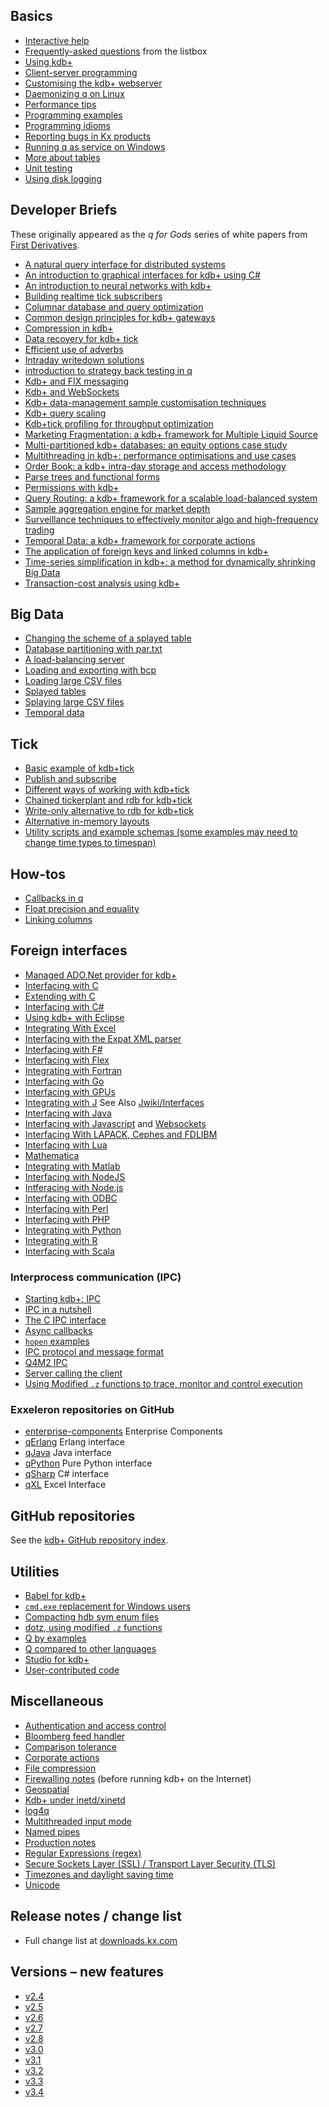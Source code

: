 ## Basics

* [Interactive help](http://code.kx.com/wiki/Cookbook/GettingStarted)
* [Frequently-asked questions](http://code.kx.com/wiki/FAQ) from the listbox
* [Using kdb+](http://code.kx.com/wiki/Cookbook/UsingKdb)
* [Client-server programming](http://code.kx.com/wiki/Cookbook/ClientServer)
* [Customising the kdb+ webserver](http://code.kx.com/wiki/Cookbook/CustomWeb)
* [Daemonizing q on Linux](http://code.kx.com/wiki/Cookbook/Daemon)
* [Performance tips](http://code.kx.com/wiki/Cookbook/PerformanceTips)
* [Programming examples](http://code.kx.com/wiki/Cookbook/ProgrammingExamples)
* [Programming idioms](http://code.kx.com/wiki/Cookbook/ProgrammingIdioms)
* [Reporting bugs in Kx products](http://code.kx.com/wiki/BugReporting)
* [Running q as service on Windows](http://code.kx.com/wiki/Cookbook/QAsWindowsService)
* [More about tables](http://code.kx.com/wiki/Cookbook/MoreAboutTables)
* [Unit testing](http://code.kx.com/wiki/Cookbook/UnitTesting)
* [Using disk logging](http://code.kx.com/wiki/Cookbook/Logging)


## Developer Briefs

These originally appeared as the _q for Gods_ series of white papers from [First Derivatives](http://firstderivatives.com).

* [A natural query interface for distributed systems](db/DB_A_Natural_Query_Interface_for_Distributed_Systems.pdf)
* [An introduction to graphical interfaces for kdb+ using C#](db/DB_An_Introduction_to_Graphical_Interfaces_for_kdb+_using_c#.pdf)
* [An introduction to neural networks with kdb+](db/DB_An_Introduction_to_Neural_Networks_with_kdb+.pdf)
* [Building realtime tick subscribers](db/DB_Building_Realtime_tick_subscribers.pdf)
* [Columnar database and query optimization](db/DB_Columnar_Database_and_Query_Optimization.pdf)
* [Common design principles for kdb+ gateways](db/DB_Common_Design_Principles_for_kdb+_Gateways.pdf)
* [Compression in kdb+](db/DB_Compression_in_kdb+.pdf)
* [Data recovery for kdb+ tick](db/DB_Data_Recovery_for_kdb+_tick.pdf)
* [Efficient use of adverbs](db/DB_Efficient_Use_of_Adverbs.pdf)
* [Intraday writedown solutions](db/DB_Intraday_Writedown_Solutions.pdf)
* [introduction to strategy back testing in q](db/DB_Introduction_to_Strategy_Back-Testing_in_q.pdf)
* [Kdb+ and FIX messaging](db/DB_kdb+_and_FIX_Messaging.pdf)
* [Kdb+ and WebSockets](db/DB_kdb+_and_WebSockets.pdf)
* [Kdb+ data-management sample customisation techniques](db/DB_kdb+_data_management_sample_customisation_techniques.pdf)
* [Kdb+ query scaling](db/DB_kdb+_Query_Scaling.pdf)
* [Kdb+tick profiling for throughput optimization](db/DB_kdb+tick_profiling_for_throughput_optimization.pdf)
* [Marketing Fragmentation: a kdb+ framework for Multiple Liquid Source](db/DB_Marketing_Fragmentation_a_kdb+_Framework_for_Multiple_Liquid_Source.pdf)
* [Multi-partitioned kdb+ databases: an equity options case study](db/DB_Multi_Partitioned_kdb+_Databases_An_equity_options_case_study.pdf)
* [Multithreading in kdb+: performance optimisations and use cases](db/DB_Multithreading_in_kdb+_performance_optimisations_and_use_cases.pdf)
* [Order Book: a kdb+ intra-day storage and access methodology](db/DB_Order_Book_a_kdb+_Intra-Day_Storage_and_Access_Methodology.pdf)
* [Parse trees and functional forms](db/DB_Parse_Trees_and_Functional_Forms.pdf)
* [Permissions with kdb+](db/DB_Permissions_with_kdb+.pdf)
* [Query Routing: a kdb+ framework for a scalable load-balanced system](db/DB_Query_Routing_a_kdb+_Framework_for_a_Scalable_Load_Balanced_System.pdf)
* [Sample aggregation engine for market depth](db/DB_Sample_Aggregation_Engine_for_Market_Depth.pdf)
* [Surveillance techniques to effectively monitor algo and high-frequency trading](db/DB_Surveillance_Techniques_to_Effectively_Monitor_Algo_and_High_Frequency_Trading.pdf)
* [Temporal Data: a kdb+ framework for corporate actions](db/DB_Temporal_Data_A_kdb+_Framework_for_Corporate_Actions.pdf)
* [The application of foreign keys and linked columns in kdb+](db/DB_The_Application_of_Foreign_Keys_and_Linked_Columns_in_kdb+.pdf)
* [Time-series simplification in kdb+: a method for dynamically shrinking Big Data](db/DB_Time_Series_Simplification_in_kdb+_a_Method_for_Dynamically_Shrinking_Big_Data.pdf)
* [Transaction-cost analysis using kdb+](db/DB_Transaction_Cost_Analysis_Using_kdb+.pdf)



## Big Data

* [Changing the scheme of a splayed table](http://code.kx.com/wiki/Cookbook/SplayedSchemaChange)
* [Database partitioning with par.txt](http://code.kx.com/wiki/Reference/pardottxt)
* [A load-balancing server](http://code.kx.com/wiki/Cookbook/LoadBalancing)
* [Loading and exporting with bcp](http://code.kx.com/wiki/Cookbook/Bcp)
* [Loading large CSV files](http://code.kx.com/wiki/Cookbook/LoadingFromLargeFiles)
* [Splayed tables](http://code.kx.com/wiki/Cookbook/SplayedTables)
* [Splaying large CSV files](http://code.kx.com/wiki/Cookbook/LoadingFromLargeFilesAndSplaying)
* [Temporal data](http://code.kx.com/wiki/Cookbook/TemporalData)


## Tick

* [Basic example of kdb+tick](http://code.kx.com/wiki/Startingkdbplus/tick)
* [Publish and subscribe](http://code.kx.com/wiki/Cookbook/publishsubscribe)
* [Different ways of working with kdb+tick](http://code.kx.com/wiki/Cookbook/tickdifferent)
* [Chained tickerplant and rdb for kdb+tick](http://code.kx.com/wiki/Cookbook/kdb+chainedtick)
* [Write-only alternative to rdb for kdb+tick](http://code.kx.com/wiki/Cookbook/w.q)
* [Alternative in-memory layouts](http://code.kx.com/wiki/Cookbook/alternateInMemLayouts)
* [Utility scripts and example schemas (some examples may need to change time types to timespan)](http://code.kx.com/wsvn/code/kx/kdb%2B/tick/)


## How-tos

* [Callbacks in q](http://code.kx.com/wiki/Cookbook/Callbacks)
* [Float precision and equality](http://code.kx.com/wiki/Cookbook/FloatPrecision)
* [Linking columns](http://code.kx.com/wiki/Cookbook/LinkingColumns)


## Foreign interfaces

* [Managed ADO.Net provider for kdb+](http://kpnet.codeplex.com/)
* [Interfacing with C](http://code.kx.com/wiki/Cookbook/InterfacingWithC)
* [Extending with C](http://code.kx.com/wiki/Cookbook/ExtendingWithC)
* [Interfacing with C\#](http://code.kx.com/wiki/Cookbook/InterfacingWithCSharp)
* [Using kdb+ with Eclipse](http://www.qkdt.org/features.html)
* [Integrating With Excel](http://code.kx.com/wiki/Cookbook/IntegratingWithExcel)
* [Interfacing with the Expat XML parser](https://github.com/felixlungu/qexpat)
* [Interfacing with F\#](https://github.com/kimtang/c.fs)
* [Interfacing with Flex](http://code.kx.com/wiki/Cookbook/InterfacingWithFlex)
* [Integrating with Fortran](https://github.com/kxcontrib/jludlow/blob/master/docs/fortran.pdf?format=raw)
* [Interfacing with Go](https://github.com/sv/kdbgo)
* [Interfacing with GPUs](http://code.kx.com/wiki/Cookbook/InterfacingWithGPUs)
* [Integrating with J](http://code.kx.com/wiki/Cookbook/IntegratingWithJ) See Also [Jwiki/Interfaces](http://www.jsoftware.com/jwiki/Interfaces)
* [Interfacing with Java](http://code.kx.com/wiki/Cookbook/InterfacingWithJava)
* [Interfacing with Javascript](http://code.kx.com/wiki/http://kx.com/q/c/c.js) and [Websockets](Cookbook/Websocket)
* [Interfacing With LAPACK, Cephes and FDLIBM](http://althenia.net/qml)
* [Interfacing with Lua](https://github.com/geocar/qlua)
* [Mathematica](http://code.kx.com/wsvn/code/kx/kdb%2B/c/other/qmathematica.txt)
* [Integrating with Matlab](http://code.kx.com/wiki/Cookbook/IntegratingWithMatlab)
* [Interfacing with NodeJS](https://github.com/geocar/qnode)
* [Intferacing with Node.js](https://github.com/cinovo/node-q)
* [Interfacing with ODBC](http://code.kx.com/wiki/Cookbook/ODBC)
* [Interfacing with Perl](http://code.kx.com/wiki/Cookbook/InterfacingWithPerl)
* [Interfacing with PHP](https://github.com/geocar/qphp)
* [Integrating with Python](http://code.kx.com/wiki/Contrib/PyQ)
* [Integrating with R](http://code.kx.com/wiki/Cookbook/IntegratingWithR)
* [Interfacing with Scala](http://code.kx.com/wiki/Cookbook/InterfacingWithScala)


### Interprocess communication (IPC)

* [Starting kdb+: IPC](http://code.kx.com/wiki/Startingkdbplus/ipc)
* [IPC in a nutshell](http://code.kx.com/wiki/Cookbook/IPCInANutshell)
* [The C IPC interface](http://code.kx.com/wiki/Cookbook/InterfacingWithC#Connecting_to_a_Kdb.2B_server)
* [Async callbacks](http://code.kx.com/wiki/Cookbook/Callbacks)
* [`hopen` examples](http://code.kx.com/wiki/Reference/hopen#examples)
* [IPC protocol and message format](http://code.kx.com/wiki/Reference/ipcprotocol)
* [Q4M2 IPC](http://code.kx.com/wiki/JB:QforMortals2/i_o#Interprocess_Communication)
* [Server calling the client](http://code.kx.com/wiki/Cookbook/Server_Calling_the_Client)
* [Using Modified `.z` functions to trace, monitor and control execution](http://code.kx.com/wiki/Contrib/UsingDotz)


### Exxeleron repositories on GitHub

* [enterprise-components](https://github.com/exxeleron/enterprise-components) Enterprise Components
* [qErlang](https://github.com/exxeleron/qErlang/) Erlang interface
* [qJava](https://github.com/exxeleron/qJava) Java interface
* [qPython](https://github.com/exxeleron/qPython) Pure Python interface
* [qSharp](https://github.com/exxeleron/qSharp) C\# interface
* [qXL](https://github.com/exxeleron/qXL) Excel Interface


## GitHub repositories

See the [kdb+ GitHub repository index](https://kxsys.github.io/).


## Utilities

* [Babel for kdb+](http://github.com/CharlesSkelton/babel)
* [`cmd.exe` replacement for Windows users](http://code.kx.com/wiki/Cookbook/cmdAlternative)
* [Compacting hdb sym enum files](http://code.kx.com/wiki/Contrib/CompactingHdbSym)
* [dotz, using modified `.z` functions](http://code.kx.com/wiki/Contrib/UsingDotz)
* [Q by examples](http://code.kx.com/wiki/Contrib/QbyExamples)
* [Q compared to other languages](http://code.kx.com/wiki/Contrib/QCompared)
* [Studio for kdb+](http://github.com/CharlesSkelton/studio)
* [User-contributed code](http://code.kx.com/wiki/Contrib)


## Miscellaneous

* [Authentication and access control](http://code.kx.com/wiki/Cookbook/AuthenticationAndAccessControl)
* [Bloomberg feed handler](http://code.kx.com/wiki/Cookbook/BloombergFeedHandler)
* [Comparison tolerance](http://code.kx.com/wiki/Cookbook/ComparisonTolerance)
* [Corporate actions](http://code.kx.com/wiki/Cookbook/CorporateActions)
* [File compression](http://code.kx.com/wiki/Cookbook/FileCompression)
* [Firewalling notes](http://code.kx.com/wiki/Cookbook/Firewalling_Notes) (before running kdb+ on the Internet)
* [Geospatial](http://code.kx.com/wiki/Cookbook/Geospatial)
* [Kdb+ under inetd/xinetd](http://code.kx.com/wiki/Cookbook/kdb+inetd)
* [log4q](http://code.kx.com/wiki/Cookbook/log4q)
* [Multithreaded input mode](http://code.kx.com/wiki/Cookbook/MultithreadedInputMode)
* [Named pipes](http://code.kx.com/wiki/Cookbook/NamedPipes)
* [Production notes](http://code.kx.com/wiki/Cookbook/Production_Notes)
* [Regular Expressions (regex)](Cookbook/regex)
* [Secure Sockets Layer (SSL) / Transport Layer Security (TLS)](http://code.kx.com/wiki/Cookbook/SSL)
* [Timezones and daylight saving time](http://code.kx.com/wiki/Cookbook/Timezones)
* [Unicode](http://code.kx.com/wiki/Cookbook/Unicode)


## Release notes / change list

* Full change list at [downloads.kx.com](http://downloads.kx.com)


## Versions &ndash; new features

* [v2.4](http://code.kx.com/wiki/Releases/ChangesIn2.4)
* [v2.5](http://code.kx.com/wiki/Releases/ChangesIn2.5)
* [v2.6](http://code.kx.com/wiki/Releases/ChangesIn2.6)
* [v2.7](http://code.kx.com/wiki/Releases/ChangesIn2.7)
* [v2.8](http://code.kx.com/wiki/Releases/ChangesIn2.8)
* [v3.0](http://code.kx.com/wiki/Releases/ChangesIn3.0)
* [v3.1](http://code.kx.com/wiki/Releases/ChangesIn3.1)
* [v3.2](http://code.kx.com/wiki/Releases/ChangesIn3.2)
* [v3.3](http://code.kx.com/wiki/Releases/ChangesIn3.3)
* [v3.4](http://code.kx.com/wiki/Releases/ChangesIn3.4)